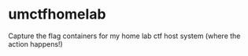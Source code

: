 # umctfhomelab
Capture the flag containers for my home lab ctf host system (where the action happens!)
